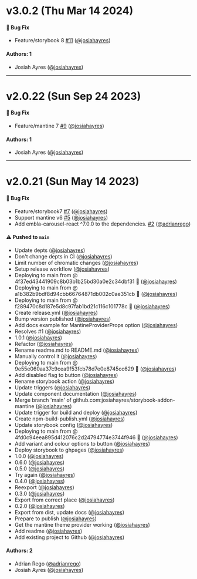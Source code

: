 # v3.0.2 (Thu Mar 14 2024)

#### 🐛 Bug Fix

- Feature/storybook 8 [#11](https://github.com/josiahayres/storybook-addon-mantine/pull/11) ([@josiahayres](https://github.com/josiahayres))

#### Authors: 1

- Josiah Ayres ([@josiahayres](https://github.com/josiahayres))

---

# v2.0.22 (Sun Sep 24 2023)

#### 🐛 Bug Fix

- Feature/mantine 7 [#9](https://github.com/josiahayres/storybook-addon-mantine/pull/9) ([@josiahayres](https://github.com/josiahayres))

#### Authors: 1

- Josiah Ayres ([@josiahayres](https://github.com/josiahayres))

---

# v2.0.21 (Sun May 14 2023)

#### 🐛 Bug Fix

- Feature/storybook7 [#7](https://github.com/josiahayres/storybook-addon-mantine/pull/7) ([@josiahayres](https://github.com/josiahayres))
- Support mantine v6 [#5](https://github.com/josiahayres/storybook-addon-mantine/pull/5) ([@josiahayres](https://github.com/josiahayres))
- Add embla-carousel-react ^7.0.0 to the dependencies. [#2](https://github.com/josiahayres/storybook-addon-mantine/pull/2) ([@adrianrego](https://github.com/adrianrego))

#### ⚠️ Pushed to `main`

- Update depts ([@josiahayres](https://github.com/josiahayres))
- Don't change depts in CI ([@josiahayres](https://github.com/josiahayres))
- Limit number of chromatic changes ([@josiahayres](https://github.com/josiahayres))
- Setup release workflow ([@josiahayres](https://github.com/josiahayres))
- Deploying to main from @ 4f37ed43441909c8b03b1b25bd30a0e2c34dbf31 🚀 ([@josiahayres](https://github.com/josiahayres))
- Deploying to main from @ a1b382b9bdf8d94cbb66764871db002c0ae351cb 🚀 ([@josiahayres](https://github.com/josiahayres))
- Deploying to main from @ f289470c8d187e5d8c97fab1bd21c116c101778c 🚀 ([@josiahayres](https://github.com/josiahayres))
- Create release.yml ([@josiahayres](https://github.com/josiahayres))
- Bump version published ([@josiahayres](https://github.com/josiahayres))
- Add docs example for MantineProviderProps option ([@josiahayres](https://github.com/josiahayres))
- Resolves #1 ([@josiahayres](https://github.com/josiahayres))
- 1.0.1 ([@josiahayres](https://github.com/josiahayres))
- Refactor ([@josiahayres](https://github.com/josiahayres))
- Rename readme.md to README.md ([@josiahayres](https://github.com/josiahayres))
- Manually control it ([@josiahayres](https://github.com/josiahayres))
- Deploying to main from @ 9e55e060aa37c9cea9f53fcb78d7e0e8745cc629 🚀 ([@josiahayres](https://github.com/josiahayres))
- Add disabled flag to button ([@josiahayres](https://github.com/josiahayres))
- Rename storybook action ([@josiahayres](https://github.com/josiahayres))
- Update triggers ([@josiahayres](https://github.com/josiahayres))
- Update component documentation ([@josiahayres](https://github.com/josiahayres))
- Merge branch 'main' of github.com:josiahayres/storybook-addon-mantine ([@josiahayres](https://github.com/josiahayres))
- Update trigger for build and deploy ([@josiahayres](https://github.com/josiahayres))
- Create npm-build-publish.yml ([@josiahayres](https://github.com/josiahayres))
- Update storybook config ([@josiahayres](https://github.com/josiahayres))
- Deploying to main from @ 4fd0c94eea895d412076c2d24794774e3744f946 🚀 ([@josiahayres](https://github.com/josiahayres))
- Add variant and colour options to button ([@josiahayres](https://github.com/josiahayres))
- Deploy storybook to ghpages ([@josiahayres](https://github.com/josiahayres))
- 1.0.0 ([@josiahayres](https://github.com/josiahayres))
- 0.6.0 ([@josiahayres](https://github.com/josiahayres))
- 0.5.0 ([@josiahayres](https://github.com/josiahayres))
- Try again ([@josiahayres](https://github.com/josiahayres))
- 0.4.0 ([@josiahayres](https://github.com/josiahayres))
- Reexport ([@josiahayres](https://github.com/josiahayres))
- 0.3.0 ([@josiahayres](https://github.com/josiahayres))
- Export from correct place ([@josiahayres](https://github.com/josiahayres))
- 0.2.0 ([@josiahayres](https://github.com/josiahayres))
- Export from dist, update docs ([@josiahayres](https://github.com/josiahayres))
- Prepare to publish ([@josiahayres](https://github.com/josiahayres))
- Get the mantine theme provider working ([@josiahayres](https://github.com/josiahayres))
- Add readme ([@josiahayres](https://github.com/josiahayres))
- Add existing project to Github ([@josiahayres](https://github.com/josiahayres))

#### Authors: 2

- Adrian Rego ([@adrianrego](https://github.com/adrianrego))
- Josiah Ayres ([@josiahayres](https://github.com/josiahayres))
